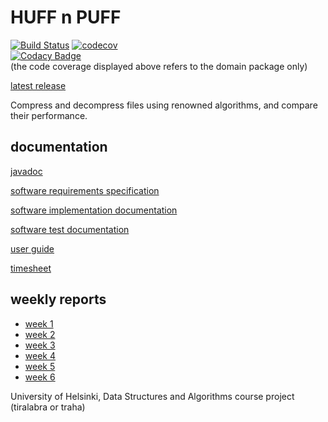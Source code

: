 # HUFF n PUFF

[![Build Status](https://travis-ci.com/nigoshh/huff-n-puff.svg?branch=master)](https://travis-ci.com/nigoshh/huff-n-puff)
[![codecov](https://codecov.io/gh/nigoshh/huff-n-puff/branch/master/graph/badge.svg)](https://codecov.io/gh/nigoshh/huff-n-puff)  
[![Codacy Badge](https://api.codacy.com/project/badge/Grade/472a16229fa7486084ce7e28fd6ba576)](https://www.codacy.com/app/nigoshh/huff-n-puff?utm_source=github.com&amp;utm_medium=referral&amp;utm_content=nigoshh/huff-n-puff&amp;utm_campaign=Badge_Grade)  
(the code coverage displayed above refers to the domain package only)

[latest release](https://github.com/nigoshh/huff-n-puff/releases/latest)

Compress and decompress files using renowned algorithms, and compare their performance.

## documentation

[javadoc](https://nigoshh.github.io/huff-n-puff/javadoc/)

[software requirements specification](https://github.com/nigoshh/huff-n-puff/blob/master/docs/software-requirements-specification.md)

[software implementation documentation](https://github.com/nigoshh/huff-n-puff/blob/master/docs/software-implementation-documentation.md)

[software test documentation](https://github.com/nigoshh/huff-n-puff/blob/master/docs/software-test-documentation.md)

[user guide](https://github.com/nigoshh/huff-n-puff/blob/master/docs/user-guide.md)

[timesheet](https://github.com/nigoshh/huff-n-puff/blob/master/docs/timesheet.md)

## weekly reports

-   [week 1](https://github.com/nigoshh/huff-n-puff/blob/master/docs/weekly-reports/week1.md)
-   [week 2](https://github.com/nigoshh/huff-n-puff/blob/master/docs/weekly-reports/week2.md)
-   [week 3](https://github.com/nigoshh/huff-n-puff/blob/master/docs/weekly-reports/week3.md)
-   [week 4](https://github.com/nigoshh/huff-n-puff/blob/master/docs/weekly-reports/week4.md)
-   [week 5](https://github.com/nigoshh/huff-n-puff/blob/master/docs/weekly-reports/week5.md)
-   [week 6](https://github.com/nigoshh/huff-n-puff/blob/master/docs/weekly-reports/week6.md)

University of Helsinki, Data Structures and Algorithms course project (tiralabra or traha)
